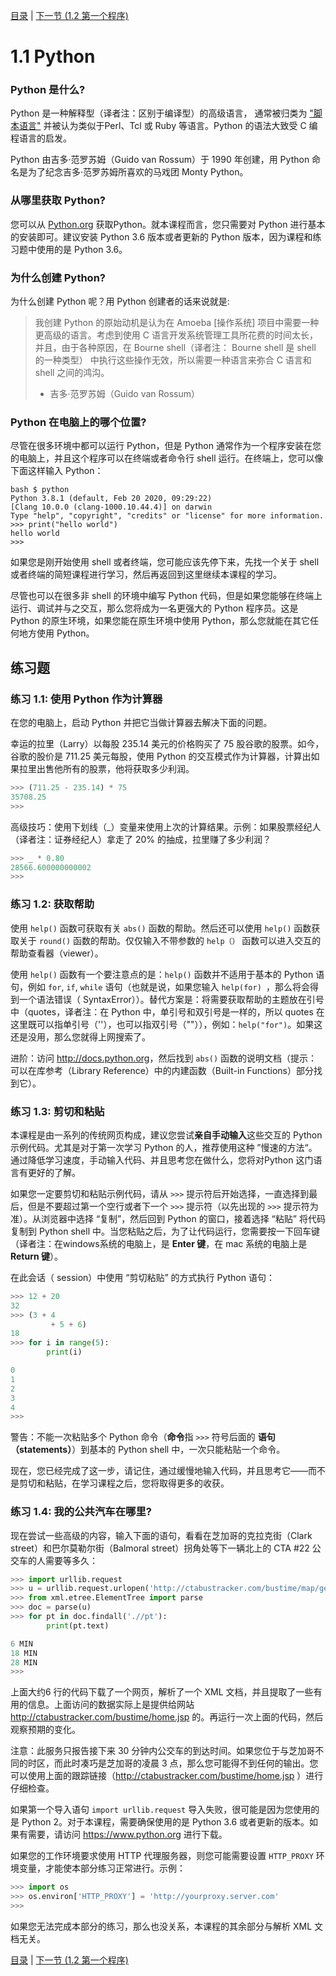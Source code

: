 [目录](../目录.md) \| [下一节 (1.2 第一个程序)](02_Hello_world.md)

# 1.1 Python

### Python 是什么?

Python 是一种解释型（译者注：区别于编译型）的高级语言， 通常被归类为 ["脚本语言"](https://en.wikipedia.org/wiki/Scripting_language) 并被认为类似于Perl、Tcl 或 Ruby 等语言。Python 的语法大致受 C 编程语言的启发。

Python 由吉多·范罗苏姆（Guido van Rossum）于 1990 年创建，用 Python 命名是为了纪念吉多·范罗苏姆所喜欢的马戏团 Monty Python。

### 从哪里获取 Python?

您可以从 [Python.org](https://www.python.org/) 获取Python。就本课程而言，您只需要对 Python 进行基本的安装即可。建议安装  Python 3.6 版本或者更新的 Python 版本，因为课程和练习题中使用的是 Python 3.6。

### 为什么创建 Python?

为什么创建 Python 呢？用 Python 创建者的话来说就是:

>我创建 Python 的原始动机是认为在 Amoeba [操作系统] 项目中需要一种更高级的语言。考虑到使用 C 语言开发系统管理工具所花费的时间太长，并且，由于各种原因，在 Bourne shell（译者注：  Bourne shell 是 shell 的一种类型） 中执行这些操作无效，所以需要一种语言来弥合 C 语言和 shell 之间的鸿沟。
>
>- 吉多·范罗苏姆（Guido van Rossum）

### Python 在电脑上的哪个位置?

尽管在很多环境中都可以运行 Python，但是 Python 通常作为一个程序安装在您的电脑上，并且这个程序可以在终端或者命令行 shell 运行。在终端上，您可以像下面这样输入 Python：

```
bash $ python
Python 3.8.1 (default, Feb 20 2020, 09:29:22)
[Clang 10.0.0 (clang-1000.10.44.4)] on darwin
Type "help", "copyright", "credits" or "license" for more information.
>>> print("hello world")
hello world
>>>
```

如果您是刚开始使用 shell 或者终端，您可能应该先停下来，先找一个关于 shell 或者终端的简短课程进行学习，然后再返回到这里继续本课程的学习。

尽管也可以在很多非 shell 的环境中编写 Python 代码，但是如果您能够在终端上运行、调试并与之交互，那么您将成为一名更强大的 Python 程序员。这是 Python 的原生环境，如果您能在原生环境中使用 Python，那么您就能在其它任何地方使用 Python。

## 练习题

### 练习 1.1: 使用 Python 作为计算器

在您的电脑上，启动 Python 并把它当做计算器去解决下面的问题。

幸运的拉里（Larry）以每股 235.14 美元的价格购买了 75 股谷歌的股票。如今，谷歌的股价是 711.25 美元每股，使用 Python 的交互模式作为计算器，计算出如果拉里出售他所有的股票，他将获取多少利润。

```python
>>> (711.25 - 235.14) * 75
35708.25
>>>
```

高级技巧：使用下划线（_）变量来使用上次的计算结果。示例：如果股票经纪人（译者注：证券经纪人）拿走了 20% 的抽成，拉里赚了多少利润？

```python
>>> _ * 0.80
28566.600000000002
>>>
```

### 练习 1.2: 获取帮助

使用  `help()` 函数可获取有关 `abs()` 函数的帮助。然后还可以使用 `help()` 函数获取关于 `round()` 函数的帮助。仅仅输入不带参数的 `help（）` 函数可以进入交互的帮助查看器（viewer）。

使用 `help()` 函数有一个要注意点的是：`help()` 函数并不适用于基本的 Python 语句，例如 `for`, `if`, `while` 语句（也就是说，如果您输入 `help(for) `，那么将会得到一个语法错误（ SyntaxError））。替代方案是：将需要获取帮助的主题放在引号中（quotes，译者注：在 Python 中，单引号和双引号是一样的，所以 quotes 在这里既可以指单引号（''），也可以指双引号（""）），例如：`help("for")`。如果这还是没用，那么您就得上网搜索了。

进阶：访问 <http://docs.python.org>，然后找到 `abs()` 函数的说明文档（提示：可以在库参考（Library Reference）中的内建函数（Built-in Functions）部分找到它）。

### 练习 1.3: 剪切和粘贴

本课程是由一系列的传统网页构成，建议您尝试**亲自手动输入**这些交互的 Python 示例代码。尤其是对于第一次学习 Python 的人，推荐使用这种 ”慢速的方法“。通过降低学习速度，手动输入代码、并且思考您在做什么，您将对Python 这门语言有更好的了解。

如果您一定要剪切和粘贴示例代码，请从  `>>>` 提示符后开始选择，一直选择到最后，但是不要超过第一个空行或者下一个 `>>>`  提示符（以先出现的 `>>>`  提示符为准）。从浏览器中选择 “复制”，然后回到 Python 的窗口，接着选择 “粘贴” 将代码复制到 Python shell 中。当您粘贴之后，为了让代码运行，您需要按一下回车键（译者注：在windows系统的电脑上，是 **Enter 键**，在 mac 系统的电脑上是 **Return 键**）。

在此会话（ session）中使用 “剪切粘贴” 的方式执行 Python 语句：

```python
>>> 12 + 20
32
>>> (3 + 4
         + 5 + 6)
18
>>> for i in range(5):
        print(i)

0
1
2
3
4
>>>
```

警告：不能一次粘贴多个 Python 命令（**命令**指 `>>>` 符号后面的 **语句（statements）**）到基本的 Python shell 中，一次只能粘贴一个命令。

现在，您已经完成了这一步，请记住，通过缓慢地输入代码，并且思考它——而不是剪切和粘贴，在学习课程之后，您将取得更多的收获。

### 练习 1.4: 我的公共汽车在哪里?

现在尝试一些高级的内容，输入下面的语句，看看在芝加哥的克拉克街（Clark street）和巴尔莫勒尔街（Balmoral street）拐角处等下一辆北上的 CTA \#22 公交车的人需要等多久：

```python
>>> import urllib.request
>>> u = urllib.request.urlopen('http://ctabustracker.com/bustime/map/getStopPredictions.jsp?stop=14791&route=22')
>>> from xml.etree.ElementTree import parse
>>> doc = parse(u)
>>> for pt in doc.findall('.//pt'):
        print(pt.text)

6 MIN
18 MIN
28 MIN
>>>
```

上面大约6 行的代码下载了一个网页，解析了一个 XML 文档，并且提取了一些有用的信息。上面访问的数据实际上是提供给网站 <http://ctabustracker.com/bustime/home.jsp> 的。再运行一次上面的代码，然后观察预期的变化。

注意：此服务只报告接下来 30 分钟内公交车的到达时间。如果您位于与芝加哥不同的时区，而此时凑巧是芝加哥的凌晨 3 点，那么您可能得不到任何的输出。您可以使用上面的跟踪链接（<http://ctabustracker.com/bustime/home.jsp> ）进行仔细检查。

如果第一个导入语句 `import urllib.request` 导入失败，很可能是因为您使用的是 Python 2。对于本课程，需要确保使用的是 Python 3.6 或者更新的版本。如果有需要，请访问 <https://www.python.org>  进行下载。

如果您的工作环境要求使用 HTTP 代理服务器，则您可能需要设置 `HTTP_PROXY` 环境变量，才能使本部分练习正常进行。示例：

```python
>>> import os
>>> os.environ['HTTP_PROXY'] = 'http://yourproxy.server.com'
>>>
```

如果您无法完成本部分的练习，那么也没关系，本课程的其余部分与解析 XML 文档无关。

[目录](../目录.md) \| [下一节 (1.2 第一个程序)](02_Hello_world.md)

